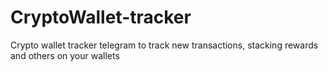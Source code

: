 # CryptoWallet-tracker
Crypto wallet tracker telegram to track new transactions, stacking rewards and others on your wallets
